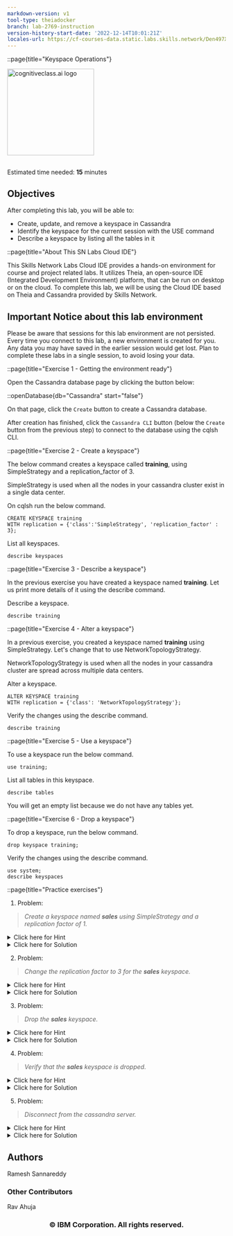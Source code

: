```yaml
---
markdown-version: v1
tool-type: theiadocker
branch: lab-2769-instruction
version-history-start-date: '2022-12-14T10:01:21Z'
locales-url: https://cf-courses-data.static.labs.skills.network/Den497XQBfjA3jcSo5zQLg/Lab%20-%20Keyspace-Operations-v1-locales.json
---
```

::page{title="Keyspace Operations"}

<img src="https://cf-courses-data.s3.us.cloud-object-storage.appdomain.cloud/IBM-DB0151EN-SkillsNetwork/images/IDSN-logo.png" width="200" alt="cognitiveclass.ai logo">

##

Estimated time needed: **15** minutes

## Objectives

After completing this lab, you will be able to:

- Create, update, and remove a keyspace in Cassandra
- Identify the keyspace for the current session with the USE command
- Describe a keyspace by listing all the tables in it

::page{title="About This SN Labs Cloud IDE"}

This Skills Network Labs Cloud IDE provides a hands-on environment for course and project related labs. It utilizes Theia, an open-source IDE (Integrated Development Environment) platform, that can be run on desktop or on the cloud. To complete this lab, we will be using the Cloud IDE based on Theia and Cassandra provided by Skills Network.

## Important Notice about this lab environment

Please be aware that sessions for this lab environment are not persisted. Every time you connect to this lab, a new environment is created for you. Any data you may have saved in the earlier session would get lost. Plan to complete these labs in a single session, to avoid losing your data.

::page{title="Exercise 1 - Getting the environment ready"}

Open the Cassandra database page by clicking the button below:

::openDatabase{db="Cassandra" start="false"}

On that page, click the `Create` button to create a Cassandra database.

After creation has finished, click the `Cassandra CLI` button (below the `Create` button from the previous step) to connect to the database using the cqlsh CLI.


::page{title="Exercise 2 - Create a keyspace"}

The below command creates a keyspace called **training**, using SimpleStrategy  and a replication_factor of 3.

SimpleStrategy is used when all the nodes in your cassandra cluster exist in a single data center.

On cqlsh run the below command.

```
CREATE KEYSPACE training  
WITH replication = {'class':'SimpleStrategy', 'replication_factor' : 3};
```

List all keyspaces.

```	
describe keyspaces
```

::page{title="Exercise 3 - Describe a keyspace"}

In the previous exercise you have created a keyspace named **training**.
Let us print more details of it using the describe command.

Describe a keyspace.

```	
describe training
```

::page{title="Exercise 4 - Alter a keyspace"}

In a previous exercise, you created a keyspace named **training** using SimpleStrategy.
Let\'s change that to use NetworkTopologyStrategy.

NetworkTopologyStrategy is used when all the nodes in your cassandra cluster are spread across multiple data centers.

Alter a keyspace.

```	
ALTER KEYSPACE training
WITH replication = {'class': 'NetworkTopologyStrategy'};
```

Verify the changes using the describe command.

```	
describe training
```

::page{title="Exercise 5 - Use a keyspace"}

To use a keyspace run the below command.

```	
use training;
```

List all tables in this keyspace.

```	
describe tables
```

You will get an empty list because we do not have any tables yet.

 

::page{title="Exercise 6 - Drop a keyspace"}

To drop a keyspace, run the below command.

```	
drop keyspace training;
```

Verify the changes using the describe command.

```	
use system;
describe keyspaces

```

::page{title="Practice exercises"}

1.  Problem:

> _Create a keyspace named **sales** using SimpleStrategy and a replication factor of 1._

<details>
<summary>Click here for Hint</summary>

> use the 'create keyspace' command 

</details>

<details>
<summary>Click here for Solution</summary>
On the cqlsh run the below command.

```
CREATE KEYSPACE sales  
WITH replication = {'class':'SimpleStrategy', 'replication_factor' : 1};
```

</details>
    

2.  Problem:

> _Change the replication factor to 3 for the **sales** keyspace._

<details>
<summary>Click here for Hint</summary>

> use the 'alter keyspace' command

</details>

<details>
<summary>Click here for Solution</summary>

On the cqlsh run the below command.

```
ALTER KEYSPACE sales  
WITH replication = {'class':'SimpleStrategy', 'replication_factor' : 3};
```

</details>

3.  Problem:

> _Drop the **sales** keyspace._

<details>
<summary>Click here for Hint</summary>

> use the 'drop keyspace' command

</details>

<details>
<summary>Click here for Solution</summary>

On the cqlsh run the below command.

```
drop keyspace sales;
```

</details>

4.  Problem:

> _Verify that the **sales** keyspace is dropped._

<details>
<summary>Click here for Hint</summary>

> use the describe command

</details>

<details>
<summary>Click here for Solution</summary>

On the cqlsh run the below command.

```
describe keyspaces
```

</details>

 5.  Problem:

> _Disconnect from the cassandra server._

<details>
<summary>Click here for Hint</summary>

> Refer to the <a href="https://cf-courses-data.s3.us.cloud-object-storage.appdomain.cloud/IBM-DB0151EN-SkillsNetwork/labs/Cassandra/Lab%20-%20Using%20the%20CQL%20Shell.md.html">Using the CQL Shell (cqlsh)</a> lab.

</details>

<details>
<summary>Click here for Solution</summary>

Run the below command on the terminal.

```
exit
```

</details>

## Authors

Ramesh Sannareddy

### Other Contributors

Rav Ahuja

<!--## Change Log

| Date (YYYY-MM-DD) | Version | Changed By        | Change Description                 |
| ----------------- | ------- | ----------------- | ---------------------------------- |
| 2024-01-16        | 0.4     | Mercedes Schneider | QA pass with edits      |
| 2021-11-22        | 0.3     | Kathy An          | Updated lab instructions |
| 2021-04-20        | 0.2     | Steve Ryan | Review pass |
| 2021-03-24        | 0.1     | Ramesh Sannareddy | Created initial version of the lab |-->

<h3 align="center"> &#169; IBM Corporation. All rights reserved. <h3/>

